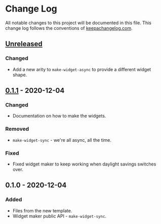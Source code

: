 # Change Log
All notable changes to this project will be documented in this file. This change log follows the conventions of [keepachangelog.com](http://keepachangelog.com/).

## [Unreleased]
### Changed
- Add a new arity to `make-widget-async` to provide a different widget shape.

## [0.1.1] - 2020-12-04
### Changed
- Documentation on how to make the widgets.

### Removed
- `make-widget-sync` - we're all async, all the time.

### Fixed
- Fixed widget maker to keep working when daylight savings switches over.

## 0.1.0 - 2020-12-04
### Added
- Files from the new template.
- Widget maker public API - `make-widget-sync`.

[Unreleased]: https://github.com/your-name/abagile.aoc/compare/0.1.1...HEAD
[0.1.1]: https://github.com/your-name/abagile.aoc/compare/0.1.0...0.1.1
